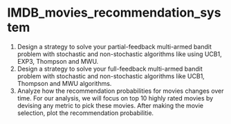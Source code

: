 # IMDB_movies_recommendation_system

1. Design a strategy to solve your partial-feedback multi-armed bandit problem with stochastic and non-stochastic algorithms like using UCB1, EXP3, Thompson and MWU.
2. Design a strategy to solve your full-feedback multi-armed bandit problem with stochastic and non-stochastic algorithms like UCB1, Thompson and MWU algorithms.
3. Analyze how the recommendation probabilities for movies changes over time. For our analysis, we will focus on top 10 highly rated movies by devising any metric to pick these movies. After making the movie selection, plot the recommendation probabilitie.
